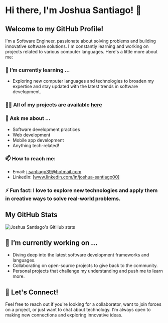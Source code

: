 # Hi there, I'm Joshua Santiago! 👋

## Welcome to my GitHub Profile!

I'm a Software Engineer, passionate about solving problems and building innovative software solutions. I'm constantly learning and working on projects related to various computer languages. Here's a little more about me:

### 🌱 I’m currently learning ...

- Exploring new computer languages and technologies to broaden my expertise and stay updated with the latest trends in software development.

### 👨‍💻 All of my projects are available [here](https://github.com/Joshua7792)

### 💬 Ask me about ...

- Software development practices
- Web development
- Mobile app development
- Anything tech-related!

### 📫 How to reach me:

- Email: [j.santiago39@hotmail.com](mailto:j.santiago39@hotmail.com)
- LinkedIn: [www.linkedin.com/in/joshua-santiago00]

### ⚡ Fun fact: I love to explore new technologies and apply them in creative ways to solve real-world problems.

## My GitHub Stats

![Joshua Santiago's GitHub stats](https://github-readme-stats.vercel.app/api?username=Joshua7792&show_icons=true&theme=radical)

## 🔭 I’m currently working on ...

- Diving deep into the latest software development frameworks and languages.
- Collaborating on open-source projects to give back to the community.
- Personal projects that challenge my understanding and push me to learn more.

## 🤝 Let's Connect!

Feel free to reach out if you're looking for a collaborator, want to join forces on a project, or just want to chat about technology. I'm always open to making new connections and exploring innovative ideas.

<!-- This is a comment in Markdown -->
